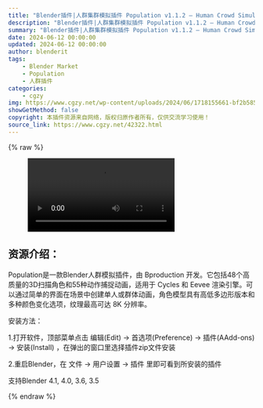```yaml
---
title: "Blender插件|人群集群模拟插件 Population v1.1.2 – Human Crowd Simulation"
description: "Blender插件|人群集群模拟插件 Population v1.1.2 – Human Crowd Simulation"
summary: "Blender插件|人群集群模拟插件 Population v1.1.2 – Human Crowd Simulation"
date: 2024-06-12 00:00:00
updated: 2024-06-12 00:00:00
author: blenderit
tags: 
    - Blender Market
    - Population
    - 人群插件
categories:
    - cgzy
img: https://www.cgzy.net/wp-content/uploads/2024/06/1718155661-bf2b585aaeb7a04.webp
showGetMethod: false
copyright: 本插件资源来自网络，版权归原作者所有，仅供交流学习使用！
source_link: https://www.cgzy.net/42322.html
---
```


{% raw %}
<figure class="wp-block-video aligncenter"><video controls src="http://cloud.video.taobao.com/play/u/null/p/1/e/6/t/1/467412803766.mp4"></video></figure><div class="wp-block-pandastudio-title"><div class="title_style_01"><h2 id="h2-0">资源介绍：</h2></div></div><p class="is-style-text-indent-2em">Population是一款Blender人群模拟插件，由 Bproduction 开发。它包括48个高质量的3D扫描角色和55种动作捕捉动画，适用于 Cycles 和 Eevee 渲染引擎。可以通过简单的界面在场景中创建单人或群体动画，角色模型具有高低多边形版本和多种颜色变化选项，纹理最高可达 8K 分辨率。</p><div class="wp-block-pandastudio-title"><div class="title_style_01"><p>安装方法：</p></div></div><p>1.打开软件，顶部菜单点击 编辑(Edit) → 首选项(Preference) → 插件(AAdd-ons) → 安装(Install) ，在弹出的窗口里选择插件zip文件安装</p><p>2.重启Blender，在 文件 → 用户设置 → 插件 里即可看到所安装的插件</p><div class="wp-block-pandastudio-tips"><div class="tip success "><p>支持Blender 4.1, 4.0, 3.6, 3.5</p>
</div></div>
<div style="display: none">cgzy</div>
{% endraw %}